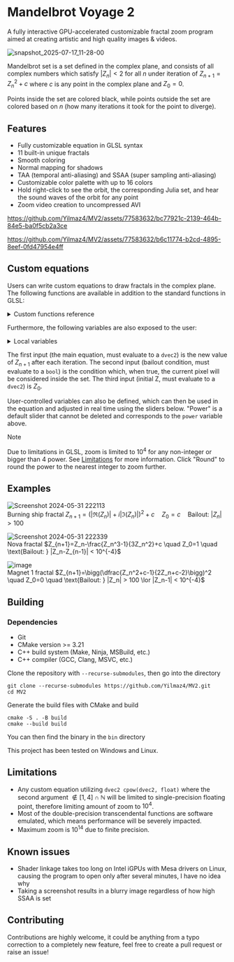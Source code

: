 # Mandelbrot Voyage 2
A fully interactive GPU-accelerated customizable fractal zoom program aimed at creating artistic and high quality images & videos.

![snapshot_2025-07-17_11-28-00](https://github.com/user-attachments/assets/4dd5d5e4-7db7-411e-885b-816ea37e16ab)

Mandelbrot set is a set defined in the complex plane, and consists of all complex numbers which satisfy $|Z_n| < 2$ for all $n$ under iteration of $Z_{n+1}=Z_n^2+c$ where $c$ is any point in the complex plane and $Z_0=0$.

Points inside the set are colored black, while points outside the set are colored based on $n$ (how many iterations it took for the point to diverge).

## Features
- Fully customizable equation in GLSL syntax
- 11 built-in unique fractals
- Smooth coloring
- Normal mapping for shadows
- TAA (temporal anti-aliasing) and SSAA (super sampling anti-aliasing)
- Customizable color palette with up to 16 colors
- Hold right-click to see the orbit, the corresponding Julia set, and hear the sound waves of the orbit for any point
- Zoom video creation to uncompressed AVI

https://github.com/Yilmaz4/MV2/assets/77583632/bc77921c-2139-464b-84e5-ba0f5cb2a3ce

https://github.com/Yilmaz4/MV2/assets/77583632/b6c11774-b2cd-4895-8eef-0fd47954e4ff

## Custom equations
Users can write custom equations to draw fractals in the complex plane. The following functions are available in addition to the standard functions in GLSL:

<details>
<summary>Custom functions reference</summary>
  
### Double-precision transcendental functions
| Function | Definition |
| --- | --- |
| `double atan2(double, double)` | $\tan^{-1}(x/y)$ |
| `double dsin(double)` | $\sin(x)$ |
| `double dcos(double)` | $\cos(x)$ |
| `double dlog(double)` | $\ln(x)$ |
| `double dexp(double)` | $e^x$ |
| `double dpow(double, double)` | $x^y$ |

### Complex-defined double-precision functions
| Function | Definition |
| --- | --- |
| `dvec2 cexp(dvec2)` | $e^z $|
| `dvec2 cconj(dvec2)` | $\bar{z} $|
| `double carg(dvec2)` | $\arg{(z)}$|
| `dvec2 cmultiply(dvec2, dvec2)` | $z\cdot w$|
| `dvec2 cdivide(dvec2, dvec2)` | $\{z}/{w} $|
| `dvec2 clog(dvec2)` | $\ln{(z)}$ |
| `dvec2 cpow(dvec2, float)` | $z^x, x \in \mathbb{R}$|
| `dvec2 csin(dvec2)` | $\sin(z)$|
| `dvec2 ccos(dvec2)` | $\cos(z)$|
</details>

Furthermore, the following variables are also exposed to the user:
<details>
  <summary>Local variables</summary>

  | Name | Description |
  | --- | --- |
  | `dvec2 c` | Corresponding point in the complex plane of the current pixel |
  | `dvec2 z` | $Z_n$ |
  | `dvec2 prevz` | $Z_{n-1}$ |
  | `int i` | Number of iterations so far |
  | `dvec2 xsq` | $\Re^2(Z_n)$, for optimization purposes |
  | `dvec2 ysq` | $\Im^2(Z_n)$, for optimization purposes |
  | `float power` | Uniform variable of type float, adjustable from the UI |
  | `int max_iters` | Maximum number of iterations before point is considered inside the set |
  | `double zoom` | Length of a single pixel in screen space in the complex plane |
  | `dvec2 center` | Center point of the window in the complex plane |
  | `dvec2 mouseCoord` | Point in the complex plane that the mouse cursor is on |
  | `dvec2 initialz` | Initial value of $Z_n$ |
</details>

The first input (the main equation, must evaluate to a `dvec2`) is the new value of $Z_{n+1}$ after each iteration. The second input (bailout condition, must evaluate to a `bool`) is the condition which, when true, the current pixel will be considered inside the set. The third input (initial Z, must evaluate to a `dvec2`) is $Z_0$.

User-controlled variables can also be defined, which can then be used in the equation and adjusted in real time using the sliders below. "Power" is a default slider that cannot be deleted and corresponds to the `power` variable above. 

> [!NOTE]  
> Due to limitations in GLSL, zoom is limited to $10^4$ for any non-integer or bigger than 4 power. See [Limitations](#limitations) for more information. Click "Round" to round the power to the nearest integer to zoom further.

## Examples
![Screenshot 2024-05-31 222113](https://github.com/Yilmaz4/MV2/assets/77583632/8f5d49f5-45ef-4627-8025-a6455f71d1dd)\
Burning ship fractal $Z_{n+1}=(|\Re(Z_n)| + i|\Im(Z_n)|)^2+c \quad Z_0=c \quad \text{Bailout: } |Z_n| > 100$

![Screenshot 2024-05-31 222339](https://github.com/Yilmaz4/MV2/assets/77583632/d062e30d-ea10-4dfa-a246-74d45ad732fc)\
Nova fractal $Z_{n+1}=Z_n-\frac{Z_n^3-1}{3Z_n^2}+c \quad Z_0=1 \quad \text{Bailout: } |Z_n-Z_{n-1}| < 10^{-4}$

![image](https://github.com/Yilmaz4/MV2/assets/77583632/cd16be5b-8a45-4d93-8911-dfbe28167162)\
Magnet 1 fractal $Z_{n+1}=\bigg(\dfrac{Z_n^2+c-1}{2Z_n+c-2}\bigg)^2 \quad Z_0=0 \quad \text{Bailout: } |Z_n| > 100 \lor |Z_n-1| < 10^{-4}$

## Building

### Dependencies

- Git
- CMake version >= 3.21
- C++ build system (Make, Ninja, MSBuild, etc.)
- C++ compiler (GCC, Clang, MSVC, etc.)

Clone the repository with `--recurse-submodules`, then go into the directory
```
git clone --recurse-submodules https://github.com/Yilmaz4/MV2.git
cd MV2
```

Generate the build files with CMake and build
```
cmake -S . -B build
cmake --build build
```

You can then find the binary in the `bin` directory

This project has been tested on Windows and Linux.

## Limitations
- Any custom equation utilizing `dvec2 cpow(dvec2, float)` where the second argument $\not\in [1,4] \cap \mathbb{N}$ will be limited to single-precision floating point, therefore limiting amount of zoom to $10^4$.
- Most of the double-precision transcendental functions are software emulated, which means performance will be severely impacted.
- Maximum zoom is $10^{14}$ due to finite precision.

## Known issues
- Shader linkage takes too long on Intel iGPUs with Mesa drivers on Linux, causing the program to open only after several minutes, I have no idea why
- Taking a screenshot results in a blurry image regardless of how high SSAA is set

## Contributing
Contributions are highly welcome, it could be anything from a typo correction to a completely new feature, feel free to create a pull request or raise an issue!
